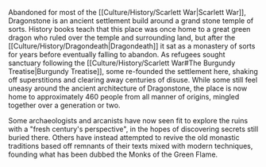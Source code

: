 Abandoned for most of the [[Culture/History/Scarlett War|Scarlett War]], Dragonstone is an ancient settlement build around a grand stone temple of sorts. History books teach that this place was once home to a great green dragon who ruled over the temple and surrounding land, but after the [[Culture/History/Dragondeath|Dragondeath]] it sat as a monastery of sorts for years before eventually falling to abandon. As refugees sought sanctuary following the [[Culture/History/Scarlett War#The Burgundy Treatise|Burgundy Treatise]], some re-founded the settlement here, shaking off superstitions and clearing away centuries of disuse. While some still feel uneasy around the ancient architecture of Dragonstone, the place is now home to approximately 460 people from all manner of origins, mingled together over a generation or two.

Some archaeologists and arcanists have now seen fit to explore the ruins with a "fresh century's perspective", in the hopes of discovering secrets still buried there. Others have instead attempted to revive the old monastic traditions based off remnants of their texts mixed with modern techniques, founding what has been dubbed the Monks of the Green Flame.